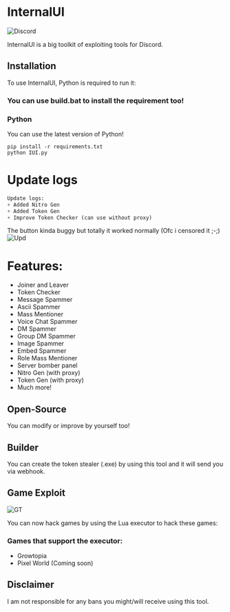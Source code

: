 # InternalUI
![Discord](https://camo.githubusercontent.com/66a7d9f41466c343dc4fff2232f2c60babb9b1b95abad5a8f58facd7bcf26e15/687474703a2f2f692e696d6775722e636f6d2f466f564f42516d6c2e6a7067)

InternalUI is a big toolkit of exploiting tools for Discord.

## Installation
To use InternalUI, Python is required to run it:

### You can use build.bat to install the requirement too!
### Python
You can use the latest version of Python!
```
pip install -r requirements.txt
python IUI.py
```

# Update logs
```py
Update logs:
+ Added Nitro Gen
+ Added Token Gen
+ Improve Token Checker (can use without proxy)
```
The button kinda buggy but totally it worked normally (Ofc i censored it ;-;)
![Upd](https://cdn.discordapp.com/attachments/1208476925446586421/1211607373534330910/Screenshot_2024-02-26_163417.png?ex=65eed04c&is=65dc5b4c&hm=578db2fec53998a20fd15b2af2edd0c5702f752238470a410ca73176f7f70b20&)

# Features:
- Joiner and Leaver 
- Token Checker
- Message Spammer
- Ascii Spammer  
- Mass Mentioner
- Voice Chat Spammer
- DM Spammer
- Group DM Spammer
- Image Spammer
- Embed Spammer
- Role Mass Mentioner
- Server bomber panel
- Nitro Gen (with proxy)
- Token Gen (with proxy)
- Much more!

## Open-Source
You can modify or improve by yourself too!

## Builder
You can create the token stealer (.exe) by using this tool and it will send you via webhook.

## Game Exploit
![GT](https://i.imgur.com/fAFAFvU.png)

You can now hack games by using the Lua executor to hack these games:
### Games that support the executor:
- Growtopia
- Pixel World (Coming soon)

## Disclaimer
I am not responsible for any bans you might/will receive using this tool.
